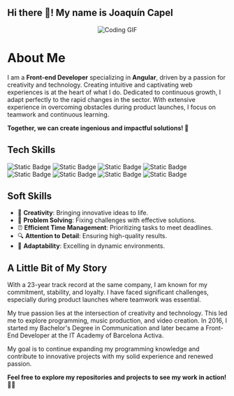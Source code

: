 ## Hi there 👋! My name is Joaquín Capel

<div id="header" align="center">
  <img src="https://media.giphy.com/media/L8K62iTDkzGX6/giphy.gif" alt="Coding GIF"/>
</div>

# About Me

I am a **Front-end Developer** specializing in **Angular**, driven by a passion for creativity and technology. Creating intuitive and captivating web experiences
is at the heart of what I do. Dedicated to continuous growth, I adapt perfectly to the rapid changes in the sector. With extensive experience in overcoming obstacles during product launches, I focus on teamwork and continuous learning.

**Together, we can create ingenious and impactful solutions! 🚀**

## Tech Skills
![Static Badge](https://img.shields.io/badge/Angular-magenta?style=for-the-badge&logo=Angular&logoColor=magenta&labelColor=black)
![Static Badge](https://img.shields.io/badge/TypeScript-blue?style=for-the-badge&logo=Typescript&labelColor=black)
![Static Badge](https://img.shields.io/badge/JavaScript-yellow?style=for-the-badge&logo=JavaScript&logoColor=yellow&labelColor=black)
![Static Badge](https://img.shields.io/badge/HTML-orange?style=for-the-badge&logo=html5&logoColor=orange&labelColor=black)
![Static Badge](https://img.shields.io/badge/CSS-%23264de4?style=for-the-badge&logo=css3&logoColor=%23264de4&labelColor=black)
![Static Badge](https://img.shields.io/badge/Bootstrap-purple?style=for-the-badge&logo=Bootstrap&logoColor=purple&labelColor=black)
![Static Badge](https://img.shields.io/badge/NodeJs-green?style=for-the-badge&logo=Node.js&labelColor=black)
![Static Badge](https://img.shields.io/badge/MySQL-%2300758f?style=for-the-badge&logo=mysql&labelColor=black)

## Soft Skills

- 🎨 **Creativity**: Bringing innovative ideas to life.
- 🧩 **Problem Solving**: Fixing challenges with effective solutions.
- ⏰ **Efficient Time Management**: Prioritizing tasks to meet deadlines.
- 🔍 **Attention to Detail**: Ensuring high-quality results.
- 🌟 **Adaptability**: Excelling in dynamic environments.

## A Little Bit of My Story

With a 23-year track record at the same company, I am known for my commitment, stability, and loyalty. I have faced significant challenges, especially during product launches where teamwork was essential.

My true passion lies at the intersection of creativity and technology. This led me to explore programming, music production, and video creation. In 2016, I started my Bachelor's Degree in Communication and later became a Front-End Developer at the IT Academy of Barcelona Activa.

My goal is to continue expanding my programming knowledge and contribute to innovative projects with my solid experience and renewed passion.

**Feel free to explore my repositories and projects to see my work in action!** 🕵️‍♂️
